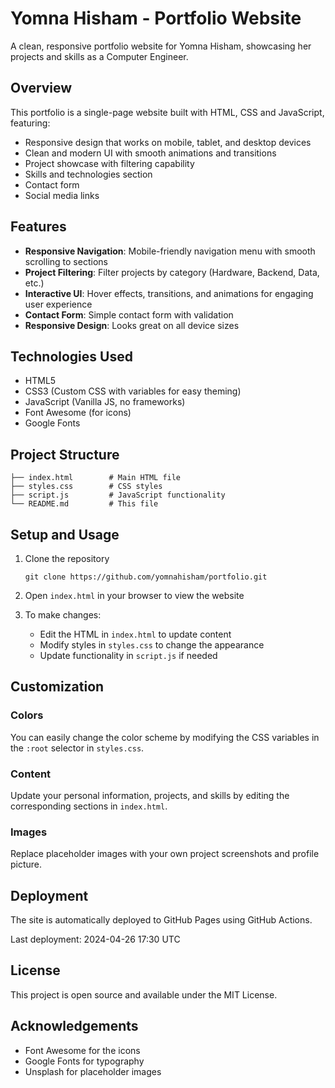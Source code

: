 # Yomna Hisham - Portfolio Website

A clean, responsive portfolio website for Yomna Hisham, showcasing her projects and skills as a Computer Engineer.

## Overview

This portfolio is a single-page website built with HTML, CSS and JavaScript, featuring:

- Responsive design that works on mobile, tablet, and desktop devices
- Clean and modern UI with smooth animations and transitions
- Project showcase with filtering capability
- Skills and technologies section
- Contact form
- Social media links

## Features

- **Responsive Navigation**: Mobile-friendly navigation menu with smooth scrolling to sections
- **Project Filtering**: Filter projects by category (Hardware, Backend, Data, etc.)
- **Interactive UI**: Hover effects, transitions, and animations for engaging user experience
- **Contact Form**: Simple contact form with validation
- **Responsive Design**: Looks great on all device sizes

## Technologies Used

- HTML5
- CSS3 (Custom CSS with variables for easy theming)
- JavaScript (Vanilla JS, no frameworks)
- Font Awesome (for icons)
- Google Fonts

## Project Structure

```
├── index.html        # Main HTML file
├── styles.css        # CSS styles
├── script.js         # JavaScript functionality
└── README.md         # This file
```

## Setup and Usage

1. Clone the repository
   ```
   git clone https://github.com/yomnahisham/portfolio.git
   ```

2. Open `index.html` in your browser to view the website

3. To make changes:
   - Edit the HTML in `index.html` to update content
   - Modify styles in `styles.css` to change the appearance
   - Update functionality in `script.js` if needed

## Customization

### Colors
You can easily change the color scheme by modifying the CSS variables in the `:root` selector in `styles.css`.

### Content
Update your personal information, projects, and skills by editing the corresponding sections in `index.html`.

### Images
Replace placeholder images with your own project screenshots and profile picture.

## Deployment

The site is automatically deployed to GitHub Pages using GitHub Actions.

Last deployment: 2024-04-26 17:30 UTC

## License

This project is open source and available under the MIT License.

## Acknowledgements

- Font Awesome for the icons
- Google Fonts for typography
- Unsplash for placeholder images 